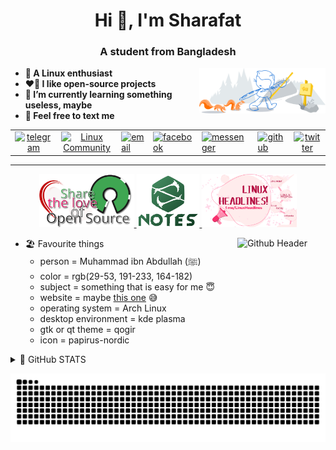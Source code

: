 <h1 align="center">Hi 👋, I'm Sharafat</h1>
<h3 align="center">A student from Bangladesh</h3>

<!-- Git Header SVG -->
<p><img width="40%" align="right" alt="Github Header" src="git-header.svg"/></p>

<b>

- 🐧 A Linux enthusiast
- ❤️‍🔥 I like open-source projects
- 🌱 I’m currently learning something useless, maybe
- 🫠 Feel free to text me

</b>

<table align="center">
      <tbody>
        <tr>
          <td style="text-align: center;"><a href="https://t.me/SharafatKarim" title="Telegram"
              target="_blank"><img src="https://img.icons8.com/fluency/48/null/telegram-app.png"
                alt="telegram" title="Telegram"></a><br>
          </td>
          <td style="text-align: center;"><a href="https://t.me/LinuxUniverse" title="Linux Community (telegram)"
              target="_blank"><img src="https://img.icons8.com/color/48/000000/linux--v1.png"
                alt="Linux Community" title="Linux Community"></a><br>
          </td>
          <td><a href="mailto:sharafat2004@gmail.com" title="Email"><img src="https://img.icons8.com/fluency/48/000000/mail.png"
                alt="email" title="Email"></a><br>
          </td>
          <td><a href="https://facebook.com/Sharafat2004" title="Facebook" target="_blank"><img
                src="https://img.icons8.com/fluency/48/000000/facebook-new.png"
                alt="facebook" title="Facebook"></a><br>
          </td>
          <td><a href="https://m.me/Sharafat2004" title="Messenger" target="_blank"><img
                src="https://img.icons8.com/external-prettycons-lineal-color-prettycons/48/000000/external-messenger-social-media-prettycons-lineal-color-prettycons.png"
                alt="messenger" title="Messenger"></a><br>
          </td>
          <td><a href="https://github.com/SharafatKarim" title="GitHub Profile"
              target="_blank"><img src="https://img.icons8.com/color/48/null/github--v1.png"
                alt="github" title="GitHub"></a><br>
          </td>
          <td style="text-align: center;"><a href="https://twitter.com/sharafat2004"
              title="Twitter" target="_blank"><img src="https://img.icons8.com/fluency/48/000000/twitter.png"
                alt="twitter" title="Twitter"></a><br>
          </td>
        </tr>
      </tbody>
    </table>

---

<center>
<a href="https://t.me/LinuxUniverse" title="Linux Community (telegram)" target="_blank">
<img width="30%" alt="Share The Love of Linux" src="share-the-love.svg"/>
</a>
<a href="https://t.me/SharafatsNotes" title="Notes Collection (telegram)" target="_blank">
<img width="20%" alt="Share The Love of Linux" src="note-s.svg"/>
</a>
<a href="https://t.me/LinuxHeadlines" title="LinuxHeadlines (telegram)" target="_blank">
<img width="30%" alt="Share The Love of Linux" src="headlines.svg"/>
</a>
</center>

<p><img width="28%" align="right" alt="Github Header" src="https://openclipart.org/download/231263/cherry-blossom-spinner.svg"/></p>

- 🏖️ Favourite things
  - person = Muhammad ibn Abdullah (ﷺ)
  - color = rgb(29-53, 191-233, 164-182)
  - subject = something that is easy for me 😇
  - website = maybe [this one](https://sharafat.pages.dev/) 😅
  - operating system = Arch Linux
  - desktop environment = kde plasma
  - gtk or qt theme = qogir
  - icon = papirus-nordic

<details>
<summary>
  🎯 GitHub STATS
</summary>

![](https://raw.githubusercontent.com/SharafatKarim/SharafatKarim/main/github-metrics.svg)

![](https://github-profile-summary-cards.vercel.app/api/cards/profile-details?username=SharafatKarim&theme=github_dark)

![](https://github-profile-summary-cards.vercel.app/api/cards/repos-per-language?username=SharafatKarim&theme=github_dark) ![](https://github-profile-summary-cards.vercel.app/api/cards/most-commit-language?username=SharafatKarim&theme=github_dark)

![](https://github-profile-summary-cards.vercel.app/api/cards/stats?username=SharafatKarim&theme=github_dark) ![](https://github-profile-summary-cards.vercel.app/api/cards/productive-time?username=SharafatKarim&theme=github_dark)

<!-- 
<div align="center">
  <img src="https://github-readme-stats.vercel.app/api?hide_title=false&hide_rank=false&show_icons=true&include_all_commits=true&count_private=true&disable_animations=false&theme=github_dark&locale=en&hide_border=false&custom_title=STATS&username=SharafatKarim" height="150" alt="stats graph"  />
  <img src="https://github-readme-stats.vercel.app/api/top-langs?locale=en&hide_title=false&layout=compact&langs_count=5&theme=github_dark&hide_border=false&custom_title=LANGUAGES&username=SharafatKarim" height="150" alt="languages graph"  />
</div>

<p align="center"><img align="center" src="https://github-readme-streak-stats.herokuapp.com/?user=sharafatkarim&theme=tokyonight_duo&background=0d1117" alt="sharafatkarim" /></p> -->

<!-- ![](https://github-profile-trophy.vercel.app/?username=sharafatkarim&no-bg=true&theme=onedark)       -->

[![Ashutosh's github activity graph](https://github-readme-activity-graph.cyclic.app/graph?username=SharafatKarim&theme=github&bg_color=00000000)](https://github.com/ashutosh00710/github-readme-activity-graph)

</details>

![GitHub Snake dark](https://raw.githubusercontent.com/SharafatKarim/SharafatKarim/output/github-contribution-grid-snake-dark.svg)
